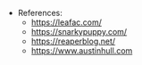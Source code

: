 - References:
  - https://leafac.com/
  - https://snarkypuppy.com/
  - https://reaperblog.net/
  - https://www.austinhull.com
